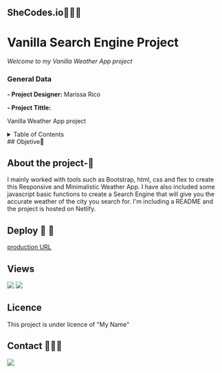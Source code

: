 ## SheCodes.io👩🏽‍💻

# Vanilla Search Engine Project

<em> Welcome to my Vanilla Weather App project </em>

### General Data

**- Project Designer:** Marissa Rico

**- Project Tittle:**

Vanilla Weather App project

<details>
  <summary>Table of Contents </summary>
  <ol>
  <li><a href="#objetivo-🎯">Objetive</a></li>
  <li><a href="#sobre-el-proyecto-🔎">About the Project</a></li>
  <li><a href="#deploy-🚀">Deploy</a></li>
  <li><a href="#vistas">Views</a></li>
  <li><a href="#licencia">Licence</a></li>
  <li><a href="#contacto">Contact</a></li>
  </ol>
</details>
## Objetive🎯

## About the project-🔎

I mainly worked with tools such as Bootstrap, html, css and flex to create this Responsive and Minimalistic Weather App.
I have also included some javascript basic functions to create a Search Engine that will give you the accurate weather of the city you search for. I'm including a README and the project is hosted on Netlify.

## Deploy 🚀 🚀

<a href="https://vanillaweather-appshecodes.netlify.app/"> production URL </a>

## Views

<img src="#">
<img src="#">

## Licence

This project is under licence of "My Name"

## Contact 👩🏽‍💻

<a href="https://www.linkedin.com/in/marissarico" target="_blank"> <img src="https://img.shields.io/badge/-LinkedIn-%230077B5?style=for-the-badge&logo=linkedin&logoColor=white" target="_blank"></a>
